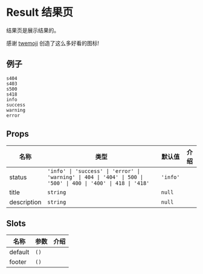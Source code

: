 # Result 结果页
结果页是展示结果的。

感谢 [twemoji](https://github.com/twitter/twemoji) 创造了这么多好看的图标!
## 例子
```demo
s404
s403
s500
s418
info
success
warning 
error
```

## Props
|名称|类型|默认值|介绍|
|-|-|-|-|
|status|`'info' \| 'success' \| 'error' \| 'warning' \| 404 \| '404' \| 500 \| '500' \| 400 \| '400' \| 418 \| '418'`|`'info'`||
|title|`string`|`null`||
|description|`string`|`null`||

## Slots
|名称|参数|介绍|
|-|-|-|
|default|`()`||
|footer|`()`||